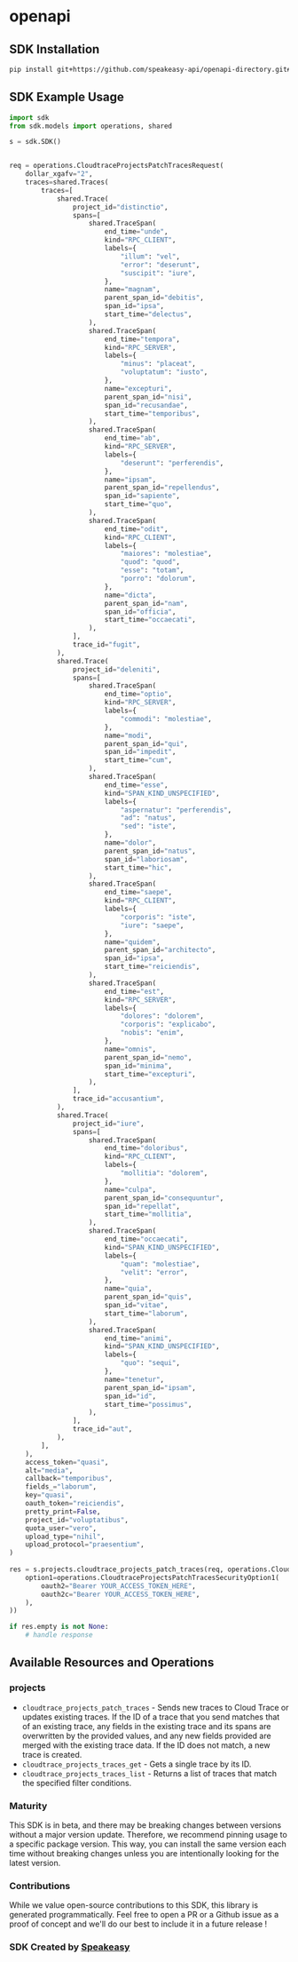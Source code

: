 # openapi

<!-- Start SDK Installation -->
## SDK Installation

```bash
pip install git+https://github.com/speakeasy-api/openapi-directory.git#subdirectory=SDKs/googleapis.com/cloudtrace/v1/python
```
<!-- End SDK Installation -->

## SDK Example Usage
<!-- Start SDK Example Usage -->
```python
import sdk
from sdk.models import operations, shared

s = sdk.SDK()


req = operations.CloudtraceProjectsPatchTracesRequest(
    dollar_xgafv="2",
    traces=shared.Traces(
        traces=[
            shared.Trace(
                project_id="distinctio",
                spans=[
                    shared.TraceSpan(
                        end_time="unde",
                        kind="RPC_CLIENT",
                        labels={
                            "illum": "vel",
                            "error": "deserunt",
                            "suscipit": "iure",
                        },
                        name="magnam",
                        parent_span_id="debitis",
                        span_id="ipsa",
                        start_time="delectus",
                    ),
                    shared.TraceSpan(
                        end_time="tempora",
                        kind="RPC_SERVER",
                        labels={
                            "minus": "placeat",
                            "voluptatum": "iusto",
                        },
                        name="excepturi",
                        parent_span_id="nisi",
                        span_id="recusandae",
                        start_time="temporibus",
                    ),
                    shared.TraceSpan(
                        end_time="ab",
                        kind="RPC_SERVER",
                        labels={
                            "deserunt": "perferendis",
                        },
                        name="ipsam",
                        parent_span_id="repellendus",
                        span_id="sapiente",
                        start_time="quo",
                    ),
                    shared.TraceSpan(
                        end_time="odit",
                        kind="RPC_CLIENT",
                        labels={
                            "maiores": "molestiae",
                            "quod": "quod",
                            "esse": "totam",
                            "porro": "dolorum",
                        },
                        name="dicta",
                        parent_span_id="nam",
                        span_id="officia",
                        start_time="occaecati",
                    ),
                ],
                trace_id="fugit",
            ),
            shared.Trace(
                project_id="deleniti",
                spans=[
                    shared.TraceSpan(
                        end_time="optio",
                        kind="RPC_SERVER",
                        labels={
                            "commodi": "molestiae",
                        },
                        name="modi",
                        parent_span_id="qui",
                        span_id="impedit",
                        start_time="cum",
                    ),
                    shared.TraceSpan(
                        end_time="esse",
                        kind="SPAN_KIND_UNSPECIFIED",
                        labels={
                            "aspernatur": "perferendis",
                            "ad": "natus",
                            "sed": "iste",
                        },
                        name="dolor",
                        parent_span_id="natus",
                        span_id="laboriosam",
                        start_time="hic",
                    ),
                    shared.TraceSpan(
                        end_time="saepe",
                        kind="RPC_CLIENT",
                        labels={
                            "corporis": "iste",
                            "iure": "saepe",
                        },
                        name="quidem",
                        parent_span_id="architecto",
                        span_id="ipsa",
                        start_time="reiciendis",
                    ),
                    shared.TraceSpan(
                        end_time="est",
                        kind="RPC_SERVER",
                        labels={
                            "dolores": "dolorem",
                            "corporis": "explicabo",
                            "nobis": "enim",
                        },
                        name="omnis",
                        parent_span_id="nemo",
                        span_id="minima",
                        start_time="excepturi",
                    ),
                ],
                trace_id="accusantium",
            ),
            shared.Trace(
                project_id="iure",
                spans=[
                    shared.TraceSpan(
                        end_time="doloribus",
                        kind="RPC_CLIENT",
                        labels={
                            "mollitia": "dolorem",
                        },
                        name="culpa",
                        parent_span_id="consequuntur",
                        span_id="repellat",
                        start_time="mollitia",
                    ),
                    shared.TraceSpan(
                        end_time="occaecati",
                        kind="SPAN_KIND_UNSPECIFIED",
                        labels={
                            "quam": "molestiae",
                            "velit": "error",
                        },
                        name="quia",
                        parent_span_id="quis",
                        span_id="vitae",
                        start_time="laborum",
                    ),
                    shared.TraceSpan(
                        end_time="animi",
                        kind="SPAN_KIND_UNSPECIFIED",
                        labels={
                            "quo": "sequi",
                        },
                        name="tenetur",
                        parent_span_id="ipsam",
                        span_id="id",
                        start_time="possimus",
                    ),
                ],
                trace_id="aut",
            ),
        ],
    ),
    access_token="quasi",
    alt="media",
    callback="temporibus",
    fields_="laborum",
    key="quasi",
    oauth_token="reiciendis",
    pretty_print=False,
    project_id="voluptatibus",
    quota_user="vero",
    upload_type="nihil",
    upload_protocol="praesentium",
)
    
res = s.projects.cloudtrace_projects_patch_traces(req, operations.CloudtraceProjectsPatchTracesSecurity(
    option1=operations.CloudtraceProjectsPatchTracesSecurityOption1(
        oauth2="Bearer YOUR_ACCESS_TOKEN_HERE",
        oauth2c="Bearer YOUR_ACCESS_TOKEN_HERE",
    ),
))

if res.empty is not None:
    # handle response
```
<!-- End SDK Example Usage -->

<!-- Start SDK Available Operations -->
## Available Resources and Operations


### projects

* `cloudtrace_projects_patch_traces` - Sends new traces to Cloud Trace or updates existing traces. If the ID of a trace that you send matches that of an existing trace, any fields in the existing trace and its spans are overwritten by the provided values, and any new fields provided are merged with the existing trace data. If the ID does not match, a new trace is created.
* `cloudtrace_projects_traces_get` - Gets a single trace by its ID.
* `cloudtrace_projects_traces_list` - Returns a list of traces that match the specified filter conditions.
<!-- End SDK Available Operations -->

### Maturity

This SDK is in beta, and there may be breaking changes between versions without a major version update. Therefore, we recommend pinning usage
to a specific package version. This way, you can install the same version each time without breaking changes unless you are intentionally
looking for the latest version.

### Contributions

While we value open-source contributions to this SDK, this library is generated programmatically.
Feel free to open a PR or a Github issue as a proof of concept and we'll do our best to include it in a future release !

### SDK Created by [Speakeasy](https://docs.speakeasyapi.dev/docs/using-speakeasy/client-sdks)
